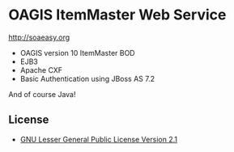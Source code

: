 OAGIS ItemMaster Web Service
===================

http://soaeasy.org

* OAGIS version 10 ItemMaster BOD
* EJB3
* Apache CXF
* Basic Authentication using JBoss AS 7.2

And of course Java!

License
-------
* [GNU Lesser General Public License Version 2.1](http://www.gnu.org/licenses/lgpl-2.1-standalone.html)